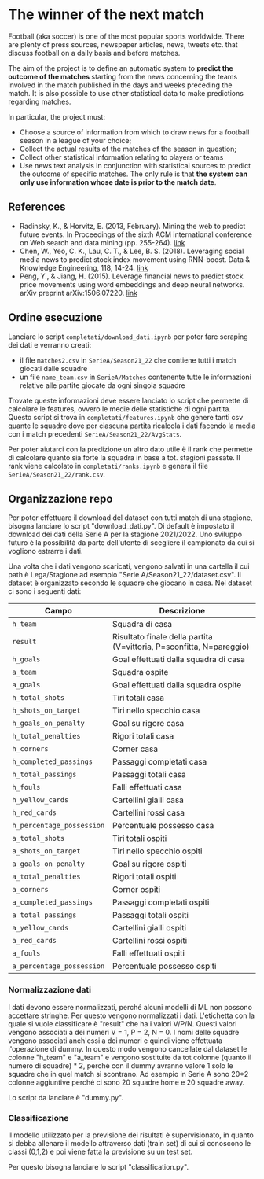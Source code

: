# The winner of the next match
Football (aka soccer) is one of the most popular sports worldwide. There are plenty of press sources, newspaper articles, news, tweets etc. that discuss football on a daily basis and before matches.

The aim of the project is to define an automatic system to **predict the outcome of the matches** starting from the news concerning the teams involved in the match published in the days and weeks preceding the match. It is also possible to use other statistical data to make predictions regarding matches.

In particular, the project must:
- Choose a source of information from which to draw news for a football season in a league of your choice;
- Collect the actual results of the matches of the season in question;
- Collect other statistical information relating to players or teams
- Use news text analysis in conjunction with statistical sources to predict the outcome of specific matches. The only rule is that **the system can only use information whose date is prior to the match date**.

## References
* Radinsky, K., & Horvitz, E. (2013, February). Mining the web to predict future events. In Proceedings of the sixth ACM international conference on Web search and data mining (pp. 255-264). [link](https://dl.acm.org/doi/pdf/10.1145/2433396.2433431)
* Chen, W., Yeo, C. K., Lau, C. T., & Lee, B. S. (2018). Leveraging social media news to predict stock index movement using RNN-boost. Data & Knowledge Engineering, 118, 14-24. [link](https://www.sciencedirect.com/science/article/pii/S0169023X17305839)
* Peng, Y., & Jiang, H. (2015). Leverage financial news to predict stock price movements using word embeddings and deep neural networks. arXiv preprint arXiv:1506.07220. [link](https://arxiv.org/abs/1506.07220)


## Ordine esecuzione
Lanciare lo script `completati/download_dati.ipynb` per poter fare scraping dei dati e verranno creati: 
- il file `matches2.csv` in `SerieA/Season21_22` che contiene tutti i match giocati dalle squadre
- un file `name_team.csv` in `SerieA/Matches` contenente tutte le informazioni relative alle partite giocate da ogni singola squadre

Trovate queste informazioni deve essere lanciato lo script che permette di calcolare le features, ovvero le medie delle statistiche di ogni partita. Questo script si trova in `completati/features.ipynb` che genere tanti csv quante le squadre dove per ciascuna partita ricalcola i dati facendo la media con i match precedenti `SerieA/Season21_22/AvgStats`.

Per poter aiutarci con la predizione un altro dato utile è il rank che permette di calcolare quanto sia forte la squadra in base a tot. stagioni passate. 
Il rank viene calcolato in `completati/ranks.ipynb` e genera il file `SerieA/Season21_22/rank.csv`.

## Organizzazione repo
Per poter effettuare il download del dataset con tutti match di una stagione, bisogna lanciare lo script "download_dati.py". 
Di default è impostato il download dei dati della Serie A per la stagione 2021/2022.
Uno sviluppo futuro è la possibilità da parte dell'utente di scegliere il campionato da cui si vogliono estrarre i dati.

Una volta che i dati vengono scaricati, vengono salvati in una cartella il cui path è Lega/Stagione ad esempio "Serie A/Season21_22/dataset.csv".
Il dataset è organizzato secondo le squadre che giocano in casa.
Nel dataset ci sono i seguenti dati: 

Campo | Descrizione
--- | ---
`h_team` | Squadra di casa
`result` | Risultato finale della partita (V=vittoria, P=sconfitta, N=pareggio)
`h_goals` | Goal effettuati dalla squadra di casa
`a_team` | Squadra ospite
`a_goals` | Goal effettuati dalla squadra ospite
`h_total_shots` | Tiri totali casa
`h_shots_on_target` | Tiri nello specchio casa
`h_goals_on_penalty` | Goal su rigore casa
`h_total_penalties` | Rigori totali casa
`h_corners` | Corner casa
`h_completed_passings` | Passaggi completati casa
`h_total_passings` | Passaggi totali casa
`h_fouls` | Falli effettuati casa
`h_yellow_cards` | Cartellini gialli casa
`h_red_cards` | Cartellini rossi casa
`h_percentage_possession` | Percentuale possesso casa
`a_total_shots` | Tiri totali ospiti
`a_shots_on_target` | Tiri nello specchio ospiti
`a_goals_on_penalty` | Goal su rigore ospiti
`a_total_penalties` | Rigori totali ospiti
`a_corners` | Corner ospiti
`a_completed_passings` | Passaggi completati ospiti
`a_total_passings` | Passaggi totali ospiti
`a_yellow_cards` | Cartellini gialli ospiti
`a_red_cards` | Cartellini rossi ospiti
`a_fouls` | Falli effettuati ospiti
`a_percentage_possession` | Percentuale possesso ospiti

### Normalizzazione dati
I dati devono essere normalizzati, perché alcuni modelli di ML non possono accettare stringhe. Per questo vengono normalizzati i dati.
L'etichetta con la quale si vuole classificare è "result" che ha i valori V/P/N. 
Questi valori vengono associati a dei numeri V = 1, P = 2, N = 0. 
I nomi delle squadre vengono associati anch'essi a dei numeri e quindi viene effettuata l'operazione di dummy.
In questo modo vengono cancellate dal dataset le colonne "h_team" e "a_team" e vengono sostituite da tot colonne (quanto il numero di squadre) * 2, perché con il dummy avranno valore 1 solo le squadre che in quel match si scontrano. 
Ad esempio in Serie A sono 20*2 colonne aggiuntive perché ci sono 20 squadre home e 20 squadre away.

Lo script da lanciare è "dummy.py".

### Classificazione
Il modello utilizzato per la previsione dei risultati è supervisionato, in quanto si debba allenare il modello attraverso dati (train set) di cui si conoscono le classi (0,1,2) e poi viene fatta la previsione su un test set. 

Per questo bisogna lanciare lo script "classification.py". 